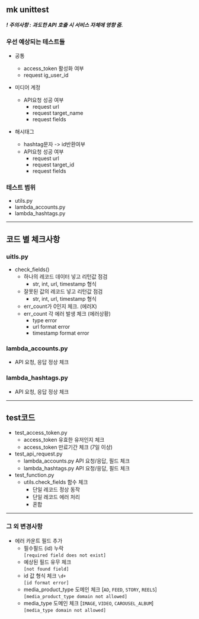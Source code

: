 ## mk unittest

***! 주의사항 : 과도한 API 호출 시 서비스 자체에 영향 줌.***

### 우선 예상되는 테스트들
- 공통
    - access_token 활성화 여부
    - request ig_user_id
     
- 미디어 계정
    - API요청 성공 여부
        - request url
        - request target_name
        - request fields
- 해시태그
    - hashtag문자 -> id반환여부
    - API요청 성공 여부
        - request url
        - request target_id
        - request fields

### 테스트 범위
- utils.py
- lambda_accounts.py
- lambda_hashtags.py

- - - 

## 코드 별 체크사항

### uitls.py
- check_fields()
    - 하나의 레코드 데이터 넣고 리턴값 점검
        - str, int, url, timestamp 형식
    - 잘못된 값의 레코드 넣고 리턴값 점검
        - str, int, url, timestamp 형식
    - err_count가 0인지 체크. (에러X)
    - err_count 각 에러 발생 체크 (에러상황)
        - type error
        - url format error
        - timestamp format error


### lambda_accounts.py
- API 요청, 응답 정상 체크

### lambda_hashtags.py
- API 요청, 응답 정상 체크

- - -

## test코드
- test_access_token.py
    - access_token 유효한 유저인지 체크
    - access_token 만료기간 체크 (7일 이상)
- test_api_request.py
    - lambda_accounts.py API 요청/응답, 필드 체크
    - lambda_hashtags.py API 요청/응답, 필드 체크
- test_function.py
    - utils.check_fields 함수 체크
        - 단일 레코드 정상 동작
        - 단일 레코드 에러 처리
        - 혼합

- - -

### 그 외 변경사항
- 에러 카운트 필드 추가
    - 필수필드 (id) 누락   
      `[required field does not exist]`
    - 예상된 필드 유무 체크   
      `[not found field]`
    - id 값 형식 체크 `\d+`   
      `[id format error]`
    - media_product_type 도메인 체크 [`AD`, `FEED`, `STORY`, `REELS`]   
      `[media_product_type domain not allowed]`
    - media_type 도메인 체크 [`IMAGE`, `VIDEO`, `CAROUSEL_ALBUM`]   
      `[media_type domain not allowed]`